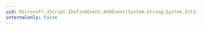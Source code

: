 ```yaml
---
uid: Microsoft.JScript.IDefineEvent.AddEvent(System.String,System.Int32)
internalonly: False
---
```

